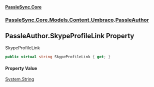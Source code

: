 #### [PassleSync.Core](index.md 'index')
### [PassleSync.Core.Models.Content.Umbraco](PassleSync.Core.Models.Content.Umbraco.md 'PassleSync.Core.Models.Content.Umbraco').[PassleAuthor](PassleSync.Core.Models.Content.Umbraco.PassleAuthor.md 'PassleSync.Core.Models.Content.Umbraco.PassleAuthor')

## PassleAuthor.SkypeProfileLink Property

SkypeProfileLink

```csharp
public virtual string SkypeProfileLink { get; }
```

#### Property Value
[System.String](https://docs.microsoft.com/en-us/dotnet/api/System.String 'System.String')
